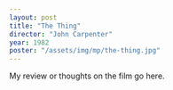 ```yaml
---
layout: post
title: "The Thing"
director: "John Carpenter"
year: 1982
poster: "/assets/img/mp/the-thing.jpg"
---
```


My review or thoughts on the film go here.
